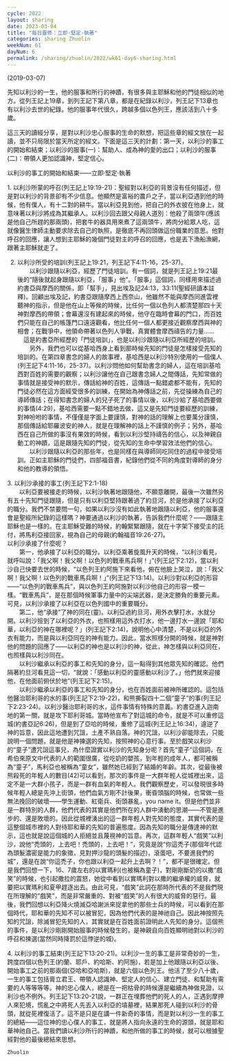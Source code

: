 ```yaml
---
cycle: 2022
layout: sharing
date: 2023-03-04
title: "每日靈修：立即·堅定·執著"
categories: sharing Zhuolin
weekNum: 61
dayNum: 6
permalink: /sharing/zhuolin/2022/wk61-day6-sharing.html
---
```

(2019-03-07)

先知以利沙的一生，他的服事和所行的神蹟，有很多與主耶穌和他的門徒相似的地方。從列王記上19章，到列王記下第八章，都是在紀錄以利沙，列王記下13章也有以利沙去世的紀錄。他的服事年代很久，跨越多個以色列王，應該活到八十多歲。  

這三天的讀經分享，是對以利沙忠心服事的生命的默想，把這些章的經文放在一起讀，並不只局限於當天所定的經文。下面是這三天的計劃：第一天，以利沙的事工的開始和結束；以利沙的服事(一)：幫助人、成為神的愛的出口；以利沙的服事(二)：帶領人更加認識神，堅定信心。  

以利沙的事工的開始和結束——立即·堅定·執著  

1. 以利沙所蒙的呼召(列王記上19:19-21)：聖經對以利亞的背景沒有任何描述，但是對以利沙的背景卻有不少信息。他顯然是富裕的農戶之子，當以利亞遇到他的時候，他有僕人，有十二對的耕牛。當以利亞見到他，把自己的外衣披在他身上，就意味著以利沙將成為其繼承人。以利沙回去跟父母親人道別：他殺了兩頭牛(應該是他自己所趕的那兩頭)，把套牛的器具用來煮了這兩頭牛，將肉分給眾人吃，這就像醫生律師主動要求除去自己的執照，是徹底不再回頭做這份職業的意思。他對呼召的回應，讓人想到主耶穌的幾個門徒對主的呼召的回應，也是丟下漁船漁網，跟著主耶穌就走了。  

2. 以利沙所受的培訓(列王記上19:21，列王記下4:11-16，25-37)。    
　　以利沙跟隨以利亞，經歷了門徒培訓。有一個詞，就是列王記上19:21最後的“隨後就起身跟隨以利亞，「服事」他”。「服事」這個詞，同樣用來描述過約書亞與摩西的關係，即「幫手」，見出埃及記24:13，33:11(聖經研讀本註釋)。回顧出埃及記，約書亞跟隨摩西上西奈山，他雖然不能與摩西同進雲裡聽神的指示，但是他在山上等候的時候，比任何一個以色列人都清楚那四十天神對摩西的帶領；會幕還沒有建起來的時候，他守在臨時會幕的門口，而百姓們只能在自己的帳篷門口遠遠觀看，他比任何一個人都更接近觀察摩西與神的相會；在戰爭中，他領命帶著以色列人爭戰，真實體會摩西禱告的力量...... 　這是約書亞所經歷的「門徒培訓」，也是以利沙跟隨以利亞所經歷的培訓。    
　　另外，我們也可以從基哈西身上看到那時候先知的門徒是怎樣接受先知的培訓的。在第四章書念的婦人的故事裡，基哈西是以利沙特別使用的一個僕人(列王記下4:11-16，25-37)。以利沙問他如何幫助書念的婦人，這在培訓基哈西對百姓的需要的觀察；以利沙讓他在自己跟書念婦人之間傳話，先知常做的事情就是接受神的默示，傳話給神的百姓，這傳話一點錯處都不能有，先知的門徒必然在這方面經受很多的訓練，在開始為神傳話之前，先從操練為自己的導師傳話；在得知書念的婦人的兒子死了的事情以後，以利沙給了基哈西要做的事情(4:29)，基哈西需要一點不錯地去做，這又是先知門徒要經歷的訓練，對神吩咐的事情，不僅僅是字面上要謹慎，對神的話的理解上也要萬分謹慎，那個傳話給耶羅波安的神人，就是在理解神的話上不謹慎的例子；另外，基哈西在自己所做的事沒有果效的時候，看到以利沙堅持禱告的信心，以及神親自動工的神蹟，這是跟隨先知的門徒，從先知的生命中學習效法他們的信心。    
　　以利沙跟隨以利亞的那些年，也是同樣在與導師同吃同住的過程中接受培訓。正如主耶穌的門徒們，四部福音書，紀錄他們從不同的角度對導師的身分和他的教導的領悟。  

3. 以利沙承接的事工(列王記下2:1-18)    
　　以利亞要被接走的時候，以利沙執著地跟隨他，不願意離開，最後一次雖然另有五十先知門徒跟隨，但是只有以利亞堅持跟著過了約旦河，於是他承接了以利亞的職分。我們不禁要問一句，如果以利沙沒有如此執著地跟隨以利亞，他的服事還會是聖經所紀錄的這樣嗎？神要通過以利沙的執著，告訴我們什麼呢？——跟隨主耶穌也是一樣的。在主耶穌受難的時候，約翰緊緊跟隨，就在十字架下接受主的託付，將馬利亞接回家，視為自己的母親(約翰福音19:26-27)。    
以利沙承接了什麼呢？    
　　第一，他承接了以利亞的職分。以利亞乘著旋風升天的時候，“以利沙看見，就呼叫說：「我父啊！我父啊！以色列的戰車馬兵啊！」”(列王記下2:12)，當以利沙自己快要去世的時候，“以色列王約阿施下來看他，俯在他臉上哭泣，說：「我父啊！我父啊！以色列的戰車馬兵啊！」”(列王記下13:14)。以利沙對以利亞的形容——“以色列的戰車馬兵”，與以色列王約阿施對以利沙他自己的形容一模一樣。“戰車馬兵”，是在那個時候軍事力量中的尖端武器，是決定勝負的重要元素。可見，以利沙承接了以利亞在以色列國中的重要職分。    
　　第二，他“承接”了神的同在(靈)。以利亞過約旦河，用外衣擊打水，水就分開。以利沙撿到了以利亞的外衣，也照樣用這外衣打水，他一邊打水一邊說「耶和華，以利亞的神在哪裡呢？」(列王記下2:14)，說明他心中清楚，不是以利亞的外衣有能力，而是與以利亞同在的神有能力。因此，當水照樣分開的時候，就是神對他的問題的回應了——以利亞的神也是以利沙的神，從此，神怎樣與以利亞同在，也照樣與以利沙同在。    
　　以利沙繼承以利亞的事工和先知的身分，這一點得到其他眾先知的確認。他們隔著約旦河看見這一切，“就說：「感動以利亞的靈感動以利沙了。」他們就來迎接他，在他面前俯伏於地”(列王記下2:15)。    
　　以利沙繼承以利亞的事工和先知的身分，也在百姓面前被神所確認的。這包括他醫治耶利哥的水的事(列王記下2:19-22)，和熊撕裂四十二個“童子”的事(列王記下2:23-24)。以利沙醫治耶利哥的水，這件事情有特殊的意義。約書亞進入迦南地的第一關，就是攻下耶利哥城。當時他宣布了對這城的命令，就是不可以重修這城(約書亞記6:26)，但是到了亞哈的時候，重修了這城(列王記上16:34)，違逆了神的旨意，因此這地遭到咒詛，土產不熟自落。神的咒詛，以利沙卻能除去，只能說明一個問題，就是他是神揀選的先知，按照神的心意行事。至於戲笑以利沙的“童子”遭咒詛這事兒，為什麼證實以利沙的先知身分呢？首先“童子”這個詞，在希伯來原文中代表的人的範圍很廣，從吃奶的嬰孩，到年輕的成年人，都可被稱為“童子”，馬利亞也被稱為“童女”，雖然她已經到了結婚的年齡。其次，從最後被熊殺死的年輕人的數目(42)可以看到，那次的事件是一大群年輕人從城裡出來，這定不是一大群小孩子，而是一群有血氣的年輕人。我們觀察歷史，可以發現很多時候年輕人總是先沖上街頭，他們血氣方剛不計後果，衝昏頭腦的時候，也常做一些無法挽回的破壞——學生運動、紅衛兵、街頭暴亂，you name it。但是他們並非是一群特別的人群，他們代表的其實是他們所在的人群中湧動的思潮——不管是進步的、還是敗壞的。因此從城裡湧出的這一群年輕人對先知的態度，其實代表的是這整個城市裡的人對待耶和華的先知的普遍態度。因為先知的職分是傳達神的默示，這也就是說這個城的人拒絕並且蔑視神的旨意。再次，這群年輕人“戲笑”以利沙，說他“禿頭的，上去吧！禿頭的，上去吧！”，究竟是說“你這禿子(那個年代認為頭髮濃密是能力的象徵，見對押沙龍的頭髮的描述)，滾蛋吧，不要進我們的城”，還是在說“你這禿子，你也跟以利亞一起升上去啊？！”，都不是很確定。但是我們回想一下，16、7歲左右的以實瑪利(也被稱為童子)，對剛剛斷奶的以撒“戲笑”的時候，也引起撒拉的震怒，她從中看到以實瑪利對以撒的繼承權的威脅，就要把以實瑪利和夏甲趕逐出去。由此可見，“戲笑”此詞在那時所代表的不是我們現在所理解的“戲笑”，而是非常嚴重的、對被“戲笑”的人有很大的威脅的惡行。最後，我們回想以利亞降火燒滅亞哈謝派來捉拿他的那些士兵的時候，可以看到在那個時代，耶和華的先知不可以被冒犯，因為他們代表的是神祂自己。因此神按照先知的咒詛，除滅冒犯先知的人，其實就是在百姓面前證明此人先知的身分。這個熊的事件，是以利沙剛剛開始服事的時候發生的，是神親自向百姓顯明祂對以利沙的呼召和揀選(當然同時降罰於這悖逆的城)。  

4. 以利沙的事工結束(列王記下13:20-21)。以利沙一生的事工是非常奇妙的一生，跨度四個以色列王(約蘭、耶戶、約哈斯、約阿施)，若是加上他跟隨以利亞以後、開始事工之前的那兩個(亞哈和亞哈斯)，就是六個以色列王。他活了至少八十歲，一生的事工包括膏立君王、帶領人認識神、堅定人的信心、建立門徒、和幫助有需要的人等等等等。神的忠心僕人，總是在一把枯骨的時候還是繼續為神做見證，以利沙也不例外。列王記下13:20-21說，一群正在埋葬他們的死人的人，正遇到摩押人來犯境，慌亂之中將死人先丟入以利亞的墳墓裡，結果那死人碰到以利沙的骨頭，就從死裡復活了。這不是只是在講一件新奇的事情，而是對以利沙一生的事工的總結——這位神的忠心僕人的事工，就是將人指向永遠的生命的源頭，就是耶和華神祂自己。當我們讀以利沙所行的神蹟，和他所做的事工的時候，就可以根據聖經對他的最後總結來思想。  

`Zhuolin`  
